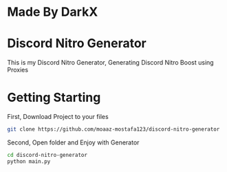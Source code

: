 # Made By DarkX
# Discord Nitro Generator
This is my Discord Nitro Generator,
Generating Discord Nitro Boost using Proxies
# Getting Starting
First, Download Project to your files
```bash
git clone https://github.com/moaaz-mostafa123/discord-nitro-generator
```
Second, Open folder and Enjoy with Generator
```bash
cd discord-nitro-generator
python main.py
```
